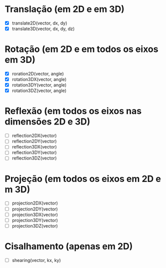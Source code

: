 # Translação (em 2D e em 3D)
- [x] translate2D(vector, dx, dy)
- [x] translate3D(vector, dx, dy, dz)
# Rotação (em 2D e em todos os eixos em 3D)
- [x] roration2D(vector, angle)
- [x] rotation3DX(vector, angle)
- [x] rotation3DY(vector, angle)
- [x] rotation3DZ(vector, angle)
# Reflexão (em todos os eixos nas dimensões 2D e 3D)    
- [ ] reflection2DX(vector)
- [ ] reflection2DY(vector) 
- [ ] reflection3DX(vector)
- [ ] reflection3DY(vector) 
- [ ] reflection3DZ(vector)
# Projeção (em todos os eixos em 2D e m 3D) 
- [ ] projection2DX(vector)
- [ ] projection2DY(vector) 
- [ ] projection3DX(vector) 
- [ ] projection3DY(vector) 
- [ ] projection3DZ(vector)
# Cisalhamento (apenas em 2D)
- [ ] shearing(vector, kx, ky)
